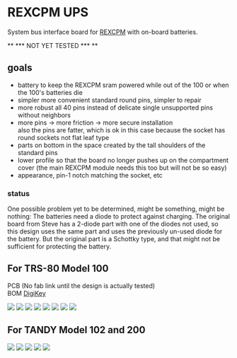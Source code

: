# REXCPM UPS
System bus interface board for [REXCPM](https://bitchin100.com/wiki/index.php?title=REXCPM) with on-board batteries.

** \*\*\* NOT YET TESTED \*\*\* **

## goals  
* battery to keep the REXCPM sram powered while out of the 100 or when the 100's batteries die  
* simpler more convenient standard round pins, simpler to repair  
* more robust all 40 pins instead of delicate single unsupported pins without neighbors  
* more pins -> more friction -> more secure installation  
  also the pins are fatter, which is ok in this case because the socket has round sockets not flat leaf type  
* parts on bottom in the space created by the tall shoulders of the standard pins  
* lower profile so that the board no longer pushes up on the compartment cover (the main REXCPM module needs this too but will not be so easy)  
* appearance, pin-1 notch matching the socket, etc

### status
One possible problem yet to be determined, might be something, might be nothing: The batteries need a diode to protect against charging. The original board from Steve has a 2-diode part with one of the diodes not used, so this design uses the same part and uses the previously un-used diode for the battery. But the original part is a Schottky type, and that might not be sufficient for protecting the battery.

## For TRS-80 Model 100
PCB <!-- [PCBWAY](https://www.pcbway.com/project/shareproject/)  --> (No fab link until the design is actually tested)  
BOM [DigiKey](https://www.digikey.com/short/5zrjvjpw)

![](PCB/out/REXCPM_UPS_100_f.jpg)
![](PCB/out/REXCPM_UPS_100_b.jpg)
![](PCB/out/REXCPM_UPS_100_b_filled.jpg)
![](PCB/out/REXCPM_UPS_100_batt_end.jpg)
![](PCB/out/REXCPM_UPS_100_wire_end.jpg)
![](PCB/out/REXCPM_UPS_100_top.jpg)
![](PCB/out/REXCPM_UPS_100_bottom.jpg)
![](PCB/out/REXCPM_UPS_100.svg)

## For TANDY Model 102 and 200
![](PCB/out/REXCPM_UPS_102_200_f.jpg)
![](PCB/out/REXCPM_UPS_102_200_b.jpg)
![](PCB/out/REXCPM_UPS_102_200_top.jpg)
![](PCB/out/REXCPM_UPS_102_200_bottom.jpg)
![](PCB/out/REXCPM_UPS_102_200.svg)
